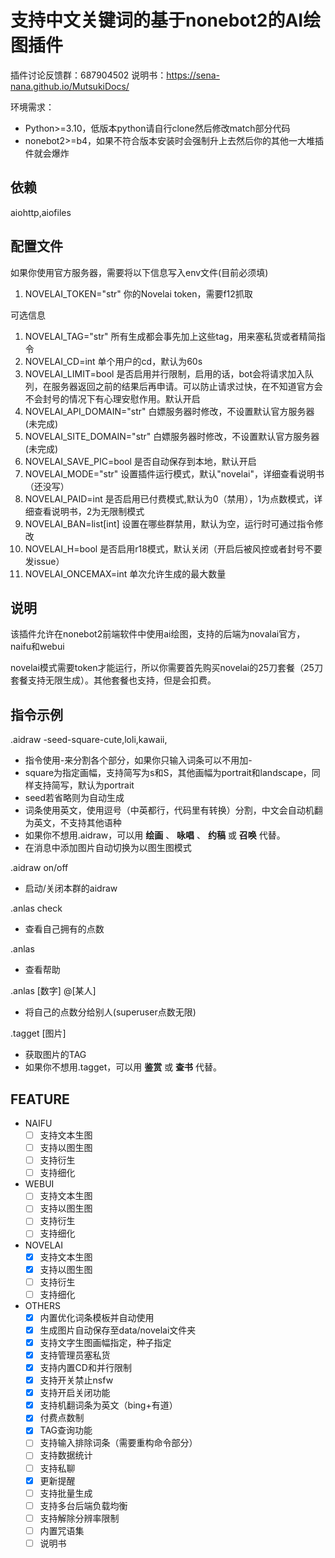 # 支持中文关键词的基于nonebot2的AI绘图插件
插件讨论反馈群：687904502
说明书：https://sena-nana.github.io/MutsukiDocs/

环境需求：
- Python>=3.10，低版本python请自行clone然后修改match部分代码
- nonebot2>=b4，如果不符合版本安装时会强制升上去然后你的其他一大堆插件就会爆炸
## 依赖
aiohttp,aiofiles
## 配置文件
如果你使用官方服务器，需要将以下信息写入env文件(目前必须填)

1. NOVELAI_TOKEN="str"   你的Novelai token，需要f12抓取

可选信息

1. NOVELAI_TAG="str"   所有生成都会事先加上这些tag，用来塞私货或者精简指令
2. NOVELAI_CD=int   单个用户的cd，默认为60s
3. NOVELAI_LIMIT=bool   是否启用并行限制，启用的话，bot会将请求加入队列，在服务器返回之前的结果后再申请。可以防止请求过快，在不知道官方会不会封号的情况下有心理安慰作用。默认开启
4. NOVELAI_API_DOMAIN="str"  白嫖服务器时修改，不设置默认官方服务器(未完成)
5. NOVELAI_SITE_DOMAIN="str"  白嫖服务器时修改，不设置默认官方服务器(未完成)
6. NOVELAI_SAVE_PIC=bool  是否自动保存到本地，默认开启
7. NOVELAI_MODE="str"   设置插件运行模式，默认"novelai"，详细查看说明书（还没写）
8. NOVELAI_PAID=int   是否启用已付费模式,默认为0（禁用），1为点数模式，详细查看说明书，2为无限制模式
9. NOVELAI_BAN=list[int] 设置在哪些群禁用，默认为空，运行时可通过指令修改
10. NOVELAI_H=bool 是否启用r18模式，默认关闭（开启后被风控或者封号不要发issue）
10. NOVELAI_ONCEMAX=int 单次允许生成的最大数量

## 说明
该插件允许在nonebot2前端软件中使用ai绘图，支持的后端为novalai官方，naifu和webui

novelai模式需要token才能运行，所以你需要首先购买novelai的25刀套餐（25刀套餐支持无限生成）。其他套餐也支持，但是会扣费。
## 指令示例

.aidraw -seed-square-cute,loli,kawaii,
- 指令使用-来分割各个部分，如果你只输入词条可以不用加-
- square为指定画幅，支持简写为s和S，其他画幅为portrait和landscape，同样支持简写，默认为portrait
- seed若省略则为自动生成
- 词条使用英文，使用逗号（中英都行，代码里有转换）分割，中文会自动机翻为英文，不支持其他语种
- 如果你不想用.aidraw，可以用 **绘画** 、 **咏唱** 、 **约稿** 或 **召唤** 代替。
- 在消息中添加图片自动切换为以图生图模式

.aidraw on/off
- 启动/关闭本群的aidraw

.anlas check
- 查看自己拥有的点数

.anlas
- 查看帮助

.anlas [数字] @[某人]
- 将自己的点数分给别人(superuser点数无限)

.tagget [图片]
- 获取图片的TAG
- 如果你不想用.tagget，可以用 **鉴赏** 或 **查书** 代替。

## FEATURE
- NAIFU
    - [ ] 支持文本生图
    - [ ] 支持以图生图
    - [ ] 支持衍生
    - [ ] 支持细化
- WEBUI
    - [ ] 支持文本生图
    - [ ] 支持以图生图
    - [ ] 支持衍生
    - [ ] 支持细化
- NOVELAI
    - [x] 支持文本生图
    - [x] 支持以图生图
    - [ ] 支持衍生
    - [ ] 支持细化
- OTHERS
    - [x] 内置优化词条模板并自动使用
    - [x] 生成图片自动保存至data/novelai文件夹
    - [x] 支持文字生图画幅指定，种子指定
    - [x] 支持管理员塞私货
    - [x] 支持内置CD和并行限制
    - [x] 支持开关禁止nsfw
    - [x] 支持开启关闭功能
    - [x] 支持机翻词条为英文（bing+有道）
    - [x] 付费点数制
    - [x] TAG查询功能
    - [ ] 支持输入排除词条（需要重构命令部分）
    - [ ] 支持数据统计
    - [ ] 支持私聊
    - [x] 更新提醒
    - [ ] 支持批量生成
    - [ ] 支持多台后端负载均衡
    - [ ] 支持解除分辨率限制
    - [ ] 内置咒语集
    - [ ] 说明书